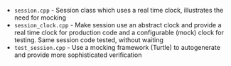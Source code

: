 * `session.cpp` - Session class which uses a real time clock, illustrates the need for mocking
* `session_clock.cpp` - Make session use an abstract clock and provide a real time clock for production code and a configurable (mock) clock for testing.  Same session code tested, without waiting
* `test_session.cpp` - Use a mocking framework (Turtle) to autogenerate and provide more sophisticated verification
